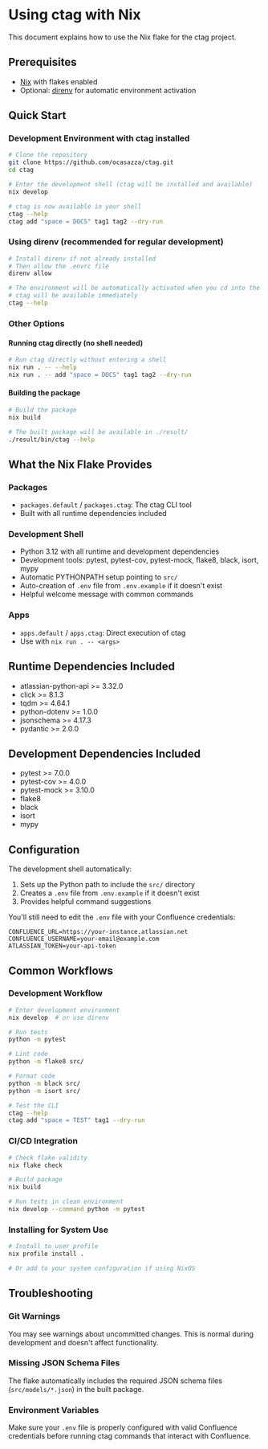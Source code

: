 # Using ctag with Nix

This document explains how to use the Nix flake for the ctag project.

## Prerequisites

- [Nix](https://nixos.org/download.html) with flakes enabled
- Optional: [direnv](https://direnv.net/) for automatic environment activation

## Quick Start

### Development Environment with ctag installed

```bash
# Clone the repository
git clone https://github.com/ocasazza/ctag.git
cd ctag

# Enter the development shell (ctag will be installed and available)
nix develop

# ctag is now available in your shell
ctag --help
ctag add "space = DOCS" tag1 tag2 --dry-run
```

### Using direnv (recommended for regular development)

```bash
# Install direnv if not already installed
# Then allow the .envrc file
direnv allow

# The environment will be automatically activated when you cd into the directory
# ctag will be available immediately
ctag --help
```

### Other Options

#### Running ctag directly (no shell needed)

```bash
# Run ctag directly without entering a shell
nix run . -- --help
nix run . -- add "space = DOCS" tag1 tag2 --dry-run
```

#### Building the package

```bash
# Build the package
nix build

# The built package will be available in ./result/
./result/bin/ctag --help
```

## What the Nix Flake Provides

### Packages
- `packages.default` / `packages.ctag`: The ctag CLI tool
- Built with all runtime dependencies included

### Development Shell
- Python 3.12 with all runtime and development dependencies
- Development tools: pytest, pytest-cov, pytest-mock, flake8, black, isort, mypy
- Automatic PYTHONPATH setup pointing to `src/`
- Auto-creation of `.env` file from `.env.example` if it doesn't exist
- Helpful welcome message with common commands

### Apps
- `apps.default` / `apps.ctag`: Direct execution of ctag
- Use with `nix run . -- <args>`

## Runtime Dependencies Included

- atlassian-python-api >= 3.32.0
- click >= 8.1.3
- tqdm >= 4.64.1
- python-dotenv >= 1.0.0
- jsonschema >= 4.17.3
- pydantic >= 2.0.0

## Development Dependencies Included

- pytest >= 7.0.0
- pytest-cov >= 4.0.0
- pytest-mock >= 3.10.0
- flake8
- black
- isort
- mypy

## Configuration

The development shell automatically:
1. Sets up the Python path to include the `src/` directory
2. Creates a `.env` file from `.env.example` if it doesn't exist
3. Provides helpful command suggestions

You'll still need to edit the `.env` file with your Confluence credentials:

```
CONFLUENCE_URL=https://your-instance.atlassian.net
CONFLUENCE_USERNAME=your-email@example.com
ATLASSIAN_TOKEN=your-api-token
```

## Common Workflows

### Development Workflow

```bash
# Enter development environment
nix develop  # or use direnv

# Run tests
python -m pytest

# Lint code
python -m flake8 src/

# Format code
python -m black src/
python -m isort src/

# Test the CLI
ctag --help
ctag add "space = TEST" tag1 --dry-run
```

### CI/CD Integration

```bash
# Check flake validity
nix flake check

# Build package
nix build

# Run tests in clean environment
nix develop --command python -m pytest
```

### Installing for System Use

```bash
# Install to user profile
nix profile install .

# Or add to your system configuration if using NixOS
```

## Troubleshooting

### Git Warnings
You may see warnings about uncommitted changes. This is normal during development and doesn't affect functionality.

### Missing JSON Schema Files
The flake automatically includes the required JSON schema files (`src/models/*.json`) in the built package.

### Environment Variables
Make sure your `.env` file is properly configured with valid Confluence credentials before running ctag commands that interact with Confluence.
